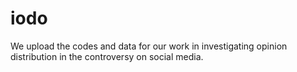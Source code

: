 # iodo
We upload the codes and data for our work in investigating opinion distribution in the controversy on social media.
